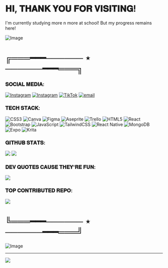 # 𝐇𝐈, 𝐓𝐇𝐀𝐍𝐊 𝐘𝐎𝐔 𝐅𝐎𝐑 𝐕𝐈𝐒𝐈𝐓𝐈𝐍𝐆!
I'm currently studying more n more at school! But my progress remains here!

![Image](https://github.com/user-attachments/assets/def81326-30b1-4d46-a4bd-aa13701ad358)

# ╔═══━━━────── ⋆ ──────━━━═══╗

### 𝐒𝐎𝐂𝐈𝐀𝐋 𝐌𝐄𝐃𝐈𝐀:
[![Instagram](https://img.shields.io/badge/Instagram-%23E4405F.svg?logo=Instagram&logoColor=white)](https://instagram.com/ssyn.ced) [![Instagram](https://img.shields.io/badge/Instagram-%23E4405F.svg?logo=Instagram&logoColor=white)](https://instagram.com/sov.zone) [![TikTok](https://img.shields.io/badge/TikTok-%23000000.svg?logo=TikTok&logoColor=white)](https://tiktok.com/@@sovzone) [![email](https://img.shields.io/badge/Email-D14836?logo=gmail&logoColor=white)](mailto:sovzone.dev@outook.com) 

### 𝐓𝐄𝐂𝐇 𝐒𝐓𝐀𝐂𝐊:
![CSS3](https://img.shields.io/badge/css3-%231572B6.svg?style=for-the-badge&logo=css3&logoColor=white) ![Canva](https://img.shields.io/badge/Canva-%2300C4CC.svg?style=for-the-badge&logo=Canva&logoColor=white) ![Figma](https://img.shields.io/badge/figma-%23F24E1E.svg?style=for-the-badge&logo=figma&logoColor=white) ![Aseprite](https://img.shields.io/badge/Aseprite-FFFFFF?style=for-the-badge&logo=Aseprite&logoColor=#7D929E) ![Trello](https://img.shields.io/badge/Trello-%23026AA7.svg?style=for-the-badge&logo=Trello&logoColor=white) ![HTML5](https://img.shields.io/badge/html5-%23E34F26.svg?style=for-the-badge&logo=html5&logoColor=white) ![React](https://img.shields.io/badge/react-%2320232a.svg?style=for-the-badge&logo=react&logoColor=%2361DAFB) ![Bootstrap](https://img.shields.io/badge/bootstrap-%238511FA.svg?style=for-the-badge&logo=bootstrap&logoColor=white) ![JavaScript](https://img.shields.io/badge/javascript-%23323330.svg?style=for-the-badge&logo=javascript&logoColor=%23F7DF1E) ![TailwindCSS](https://img.shields.io/badge/tailwindcss-%2338B2AC.svg?style=for-the-badge&logo=tailwind-css&logoColor=white) ![React Native](https://img.shields.io/badge/react_native-%2320232a.svg?style=for-the-badge&logo=react&logoColor=%2361DAFB) ![MongoDB](https://img.shields.io/badge/MongoDB-%234ea94b.svg?style=for-the-badge&logo=mongodb&logoColor=white) ![Expo](https://img.shields.io/badge/expo-1C1E24?style=for-the-badge&logo=expo&logoColor=#D04A37) ![Krita](https://img.shields.io/badge/Krita-203759?style=for-the-badge&logo=krita&logoColor=EEF37B)
### 𝐆𝐈𝐓𝐇𝐔𝐁 𝐒𝐓𝐀𝐓𝐒:
![](https://nirzak-streak-stats.vercel.app/?user=lxuiejane&theme=shadow_blue&hide_border=false)
![](https://github-readme-stats.vercel.app/api/top-langs/?username=lxuiejane&theme=shadow_blue&hide_border=false&include_all_commits=false&count_private=false&layout=compact)

### 𝐃𝐄𝐕 𝐐𝐔𝐎𝐓𝐄𝐒 𝐂𝐀𝐔𝐒𝐄 𝐓𝐇𝐄𝐘'𝐑𝐄 𝐅𝐔𝐍:
![](https://quotes-github-readme.vercel.app/api?type=horizontal&theme=dark)

### 𝐓𝐎𝐏 𝐂𝐎𝐍𝐓𝐑𝐈𝐁𝐔𝐓𝐄𝐃 𝐑𝐄𝐏𝐎:
![](https://github-contributor-stats.vercel.app/api?username=lxuiejane&limit=5&theme=shadow_blue&combine_all_yearly_contributions=true)

# ╚═══━━━────── ⋆ ──────━━━═══╝

![Image](https://github.com/user-attachments/assets/def81326-30b1-4d46-a4bd-aa13701ad358)

---
[![](https://visitcount.itsvg.in/api?id=lxuiejane&icon=9&color=1)](https://visitcount.itsvg.in)


<!-- Proudly created with GPRM ( https://gprm.itsvg.in ) -->
